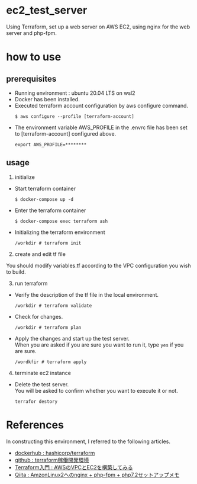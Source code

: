 # ec2_test_server
Using Terraform, set up a web server on AWS EC2, using nginx for the web server and php-fpm.

# how to use

##  prerequisites

* Running environment : ubuntu 20.04 LTS on wsl2 
* Docker has been installed.
* Executed terraform account configuration by aws configure command.
  ```
  $ aws configure --profile [terraform-account]
  ```
* The environment variable AWS_PROFILE in the .envrc file has been set to [terraform-account] configured above.
  ```
  export AWS_PROFILE=********
  ```

## usage

1. initialize
  * Start terraform container
    ```
    $ docker-compose up -d
    ```
  * Enter the terraform container
    ```
    $ docker-compose exec terraform ash
    ```
  * Initializing the terraform environment
    ```
    /workdir # terraform init
    ```
2. create and edit tf file

You should modify variables.tf according to the VPC configuration you wish to build.

3. run terraform
  * Verify the description of the tf file in the local environment.
    ```
    /workdir # terraform validate
    ```
  * Check for changes.
    ```
    /workdir # terraform plan
    ```
  * Apply the changes and start up the test server.  
  When you are asked if you are sure you want to run it, type ``yes`` if you are sure.
    ```
    /wordkfir # terraform apply
    ```
4. terminate ec2 instance
  * Delete the test server.  
  You will be asked to confirm whether you want to execute it or not.
    ```
    terrafor destory
    ```

# References

In constructing this environment, I referred to the following articles.

* [dockerhub : hashicorp/terraform](https://hub.docker.com/r/hashicorp/terraform)
* [github : terraform稼働開発環境](https://github.com/naritomo08/terraform_docker_public.git)
* [Terraform入門 : AWSのVPCとEC2を構築してみる](https://kacfg.com/terraform-vpc-ec2/)
* [Qiita : AmzonLinux2へのnginx + php-fpm + php7.2セットアップメモ](https://qiita.com/knymssh/items/15bb876da0688db5feb1)
